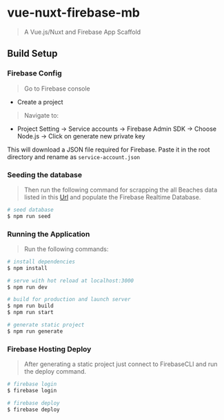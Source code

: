 # vue-nuxt-firebase-mb

> A Vue.js/Nuxt and Firebase App Scaffold

## Build Setup

### Firebase Config

> Go to Firebase console

- Create a project

> Navigate to:

- Project Setting → Service accounts → Firebase Admin SDK → Choose Node.js → Click on generate new private key

This will download a JSON file required for Firebase. Paste it in the root directory and rename as `service-account.json`

### Seeding the database

> Then run the following command for scrapping the all Beaches data listed in this [Url](https://guiaviajarmelhor.com.br/melhores-praias-brasil/) and populate the Firebase Realtime Database.

```bash
# seed database
$ npm run seed
```

### Running the Application

> Run the following commands:

```bash
# install dependencies
$ npm install

# serve with hot reload at localhost:3000
$ npm run dev

# build for production and launch server
$ npm run build
$ npm run start

# generate static project
$ npm run generate
```

### Firebase Hosting Deploy

> After generating a static project just connect to FirebaseCLI and run the deploy command.

```bash
# firebase login
$ firebase login

# firebase deploy
$ firebase deploy
```
